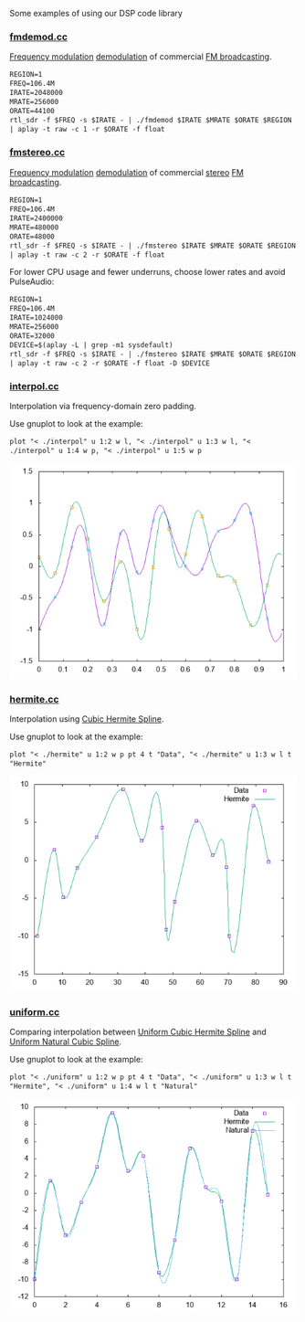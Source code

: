 Some examples of using our DSP code library

### [fmdemod.cc](fmdemod.cc)

[Frequency modulation](https://en.wikipedia.org/wiki/Frequency_modulation) [demodulation](https://en.wikipedia.org/wiki/Demodulation) of commercial [FM broadcasting](https://en.wikipedia.org/wiki/FM_broadcasting).

```
REGION=1
FREQ=106.4M
IRATE=2048000
MRATE=256000
ORATE=44100
rtl_sdr -f $FREQ -s $IRATE - | ./fmdemod $IRATE $MRATE $ORATE $REGION | aplay -t raw -c 1 -r $ORATE -f float
```

### [fmstereo.cc](fmstereo.cc)

[Frequency modulation](https://en.wikipedia.org/wiki/Frequency_modulation) [demodulation](https://en.wikipedia.org/wiki/Demodulation) of commercial [stereo](https://en.wikipedia.org/wiki/Stereophonic_sound) [FM broadcasting](https://en.wikipedia.org/wiki/FM_broadcasting).

```
REGION=1
FREQ=106.4M
IRATE=2400000
MRATE=480000
ORATE=48000
rtl_sdr -f $FREQ -s $IRATE - | ./fmstereo $IRATE $MRATE $ORATE $REGION | aplay -t raw -c 2 -r $ORATE -f float
```

For lower CPU usage and fewer underruns, choose lower rates and avoid PulseAudio:
```
REGION=1
FREQ=106.4M
IRATE=1024000
MRATE=256000
ORATE=32000
DEVICE=$(aplay -L | grep -m1 sysdefault)
rtl_sdr -f $FREQ -s $IRATE - | ./fmstereo $IRATE $MRATE $ORATE $REGION | aplay -t raw -c 2 -r $ORATE -f float -D $DEVICE
```

### [interpol.cc](interpol.cc)

Interpolation via frequency-domain zero padding.

Use gnuplot to look at the example:
```
plot "< ./interpol" u 1:2 w l, "< ./interpol" u 1:3 w l, "< ./interpol" u 1:4 w p, "< ./interpol" u 1:5 w p
```
![interpol.png](interpol.png)

### [hermite.cc](hermite.cc)

Interpolation using [Cubic Hermite Spline](https://en.wikipedia.org/wiki/Cubic_Hermite_spline).

Use gnuplot to look at the example:
```
plot "< ./hermite" u 1:2 w p pt 4 t "Data", "< ./hermite" u 1:3 w l t "Hermite"
```
![hermite.png](hermite.png)

### [uniform.cc](uniform.cc)

Comparing interpolation between [Uniform Cubic Hermite Spline](https://en.wikipedia.org/wiki/Cubic_Hermite_spline#Catmull%E2%80%93Rom_spline) and [Uniform Natural Cubic Spline](https://en.wikipedia.org/wiki/Spline_(mathematics)#Algorithm_for_computing_natural_cubic_splines).

Use gnuplot to look at the example:
```
plot "< ./uniform" u 1:2 w p pt 4 t "Data", "< ./uniform" u 1:3 w l t "Hermite", "< ./uniform" u 1:4 w l t "Natural"
```
![uniform.png](uniform.png)

